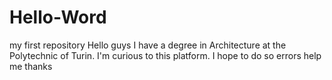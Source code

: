 # Hello-Word
my first repository
Hello guys
I have a degree in Architecture at the Polytechnic of Turin.
I'm curious to this platform. I hope to do so errors
help me thanks
